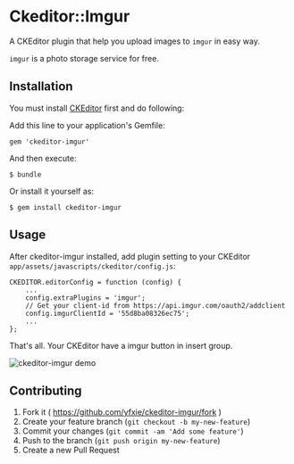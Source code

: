 # Ckeditor::Imgur

A CKEditor plugin that help you upload images to `imgur` in easy way.

`imgur` is a photo storage service for free.

## Installation

You must install [CKEditor](https://github.com/galetahub/ckeditor) first and do following:

Add this line to your application's Gemfile:

    gem 'ckeditor-imgur'

And then execute:

    $ bundle

Or install it yourself as:

    $ gem install ckeditor-imgur

## Usage

After ckeditor-imgur installed, add plugin setting to your CKEditor `app/assets/javascripts/ckeditor/config.js`:

```
CKEDITOR.editorConfig = function (config) {
    ...
    config.extraPlugins = 'imgur';
    // Get your client-id from https://api.imgur.com/oauth2/addclient
    config.imgurClientId = '55d8ba08326ec75';
    ...
};
```

That's all. Your CKEditor have a imgur button in insert group.

![ckeditor-imgur demo](http://g.recordit.co/bogXrZl0H0.gif)


## Contributing

1. Fork it ( https://github.com/yfxie/ckeditor-imgur/fork )
2. Create your feature branch (`git checkout -b my-new-feature`)
3. Commit your changes (`git commit -am 'Add some feature'`)
4. Push to the branch (`git push origin my-new-feature`)
5. Create a new Pull Request
